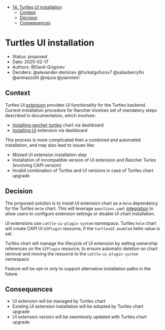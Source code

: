 <!-- START doctoc generated TOC please keep comment here to allow auto update -->
<!-- DON'T EDIT THIS SECTION, INSTEAD RE-RUN doctoc TO UPDATE -->

- [14. Turtles UI installation](#title)
  - [Context](#context)
  - [Decision](#decision)
  - [Consequences](#consequences)

<!-- END doctoc generated TOC please keep comment here to allow auto update -->

# Turtles UI installation

- Status: proposed
- Date: 2025-02-17
- Authors: @Danil-Grigorev
- Deciders: @alexander-demicev @furkatgofurov7 @salasberryfin @anmazzotti @mjura @yiannistri

## Context

Turtles UI [extension][] provides UI functionality for the Turtles backend. Current installation procedure for Rancher involves set of mandatory steps described in documentation, which involves:
- [Installing rancher turtles][turtles-install] chart via dashboard
- [Installing UI][ui-install] extension via dashboard

This process is more complicated then a combined and automated installation, and may also lead to issues like:
- Missed UI extension installation step
- Installation of incompatible version of UI extension and Rancher Turles (involving CAPI version)
- Invalid combination of Turtles and UI versions in case of Turtles chart upgrade

[extension]: https://github.com/rancher/capi-ui-extension
[turtles-install]: https://turtles.docs.rancher.com/turtles/stable/en/getting-started/install-rancher-turtles/using_rancher_dashboard.html#_installation
[ui-install]: https://turtles.docs.rancher.com/turtles/stable/en/getting-started/install-rancher-turtles/using_rancher_dashboard.html#_capi_ui_extension_installation

## Decision

The proposed solution is to install UI extension chart as a `Helm` dependency for the Turtles `Helm` chart. This will leverage `questions.yaml` [integration][] to allow users to configure extension settings or disable UI chart installation.

UI extensions use `cattle-ui-plugin-system` namespace. Turtles `helm` chart will create CAPI UI `UIPlugin` resource, if the `turtlesUI.enabled` helm value is set.

Turtles chart will manage the lifecycle of UI extension by setting ownership references on the `UIPlugin` resource, to ensure automatic deletion on chart removal and moving the resource to the `cattle-ui-plugin-system` namespace.

Feature will be opt-in only to support alternative installation paths in the future.

[integration]: https://ranchermanager.docs.rancher.com/how-to-guides/new-user-guides/helm-charts-in-rancher/create-apps#questionsyml

## Consequences

- UI extension will be managed by Turtles chart
- Existing UI extension installation will be adopted by Turtles chart upgrade
- UI extension version will be seamlessly updated with Turtles chart upgrade
